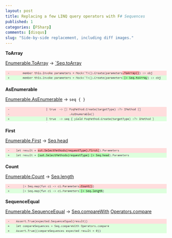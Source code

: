 ```yaml
---
layout: post
title: Replacing a few LINQ query operators with F# Sequences
published: 1
categories: [FSharp]
comments: [disqus]
slug: "Side-by-side replacement, including diff images."
---
```


**ToArray**

[Enumerable.ToArray](http://msdn.microsoft.com/en-us/library/bb298736.aspx) &#8594; [`Seq.toArray](http://msdn.microsoft.com/en-us/library/ee340263.aspx)

![Image](/images/articles/2013-10-24-replacing-a-few-linq-query-operators-with-fsharp-sequences-1.png)

**AsEnumerable**

[Enumerable.AsEnumerable](http://msdn.microsoft.com/en-us/library/bb335435.aspx) &#8594; `seq { }`

![Image](/images/articles/2013-10-24-replacing-a-few-linq-query-operators-with-fsharp-sequences-2.png)

**First**

[Enumerable.First](http://msdn.microsoft.com/en-us/library/bb291976.aspx) &#8594; [Seq.head](http://msdn.microsoft.com/en-us/library/ee340330.aspx)

![Image](/images/articles/2013-10-24-replacing-a-few-linq-query-operators-with-fsharp-sequences-3.png)

**Count**

[Enumerable.Count](http://msdn.microsoft.com/en-us/library/bb338038.aspx) &#8594; [Seq.length](http://msdn.microsoft.com/en-us/library/ee370547.aspx)

![Image](/images/articles/2013-10-24-replacing-a-few-linq-query-operators-with-fsharp-sequences-4.png)

**SequenceEqual**

[Enumerable.SequenceEqual](http://msdn.microsoft.com/en-us/library/bb348567.aspx) &#8594; [Seq.compareWith](http://msdn.microsoft.com/en-us/library/ee353659.aspx) [Operators.compare](http://msdn.microsoft.com/en-us/library/ee353429.aspx)

![Image](/images/articles/2013-10-24-replacing-a-few-linq-query-operators-with-fsharp-sequences-5.png)

